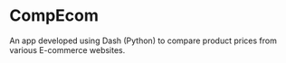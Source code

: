 # CompEcom
An app developed using Dash (Python) to compare product prices from various E-commerce websites.  
